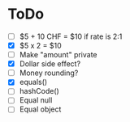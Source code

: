 # ToDo

- [ ] $5 + 10 CHF = $10 if rate is 2:1 
- [x] $5 x 2 = $10
- [ ] Make "amount" private
- [x] Dollar side effect?
- [ ] Money rounding?
- [x] equals()
- [ ] hashCode()
- [ ] Equal null
- [ ] Equal object
